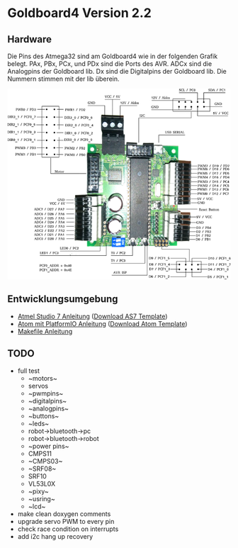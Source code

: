 # Goldboard4 Version 2.2

## Hardware

Die Pins des Atmega32 sind am Goldboard4 wie in der folgenden Grafik belegt. PAx, PBx, PCx, und PDx sind die Ports des AVR. ADCx sind die Analogpins der Goldboard lib. Dx sind die Digitalpins der Goldboard lib.
Die Nummern stimmen mit der lib überein.

![](images/Pinbelegung.svg.png)

## Entwicklungsumgebung

* [Atmel Studio 7 Anleitung](README_AS7.md) ([Download AS7 Template](goldboard4-V2.2-AS7-template.zip))
* [Atom  mit PlatformIO Anleitung](README_AS7.md) ([Download Atom Template](goldboard4-V2.2-AtomPio-template.zip))
* [Makefile Anleitung](README_MAKE.md)

## TODO
* full test
   * ~motors~
   * servos
   * ~pwmpins~
   * ~digitalpins~
   * ~analogpins~
   * ~buttons~
   * ~leds~
   * robot->bluetooth->pc
   * robot->bluetooth->robot
   * ~power pins~
   * CMPS11
   * ~CMPS03~
   * ~SRF08~
   * SRF10
   * VL53L0X
   * ~pixy~
   * ~usring~
   * ~lcd~
* make clean doxygen comments
* upgrade servo PWM to every pin
* check race condition on interrupts
* add i2c hang up recovery
